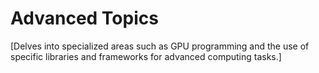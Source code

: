 # Advanced Topics

[Delves into specialized areas such as GPU programming and the use of specific libraries and frameworks for advanced computing tasks.]